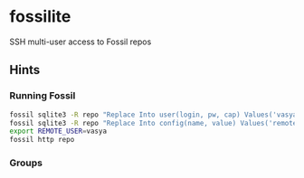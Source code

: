 # fossilite
SSH multi-user access to Fossil repos

## Hints

### Running Fossil

```sh
fossil sqlite3 -R repo "Replace Into user(login, pw, cap) Values('vasya', '!', 'g')"
fossil sqlite3 -R repo "Replace Into config(name, value) Values('remote_user_ok', 1)"
export REMOTE_USER=vasya
fossil http repo
```

### Groups
